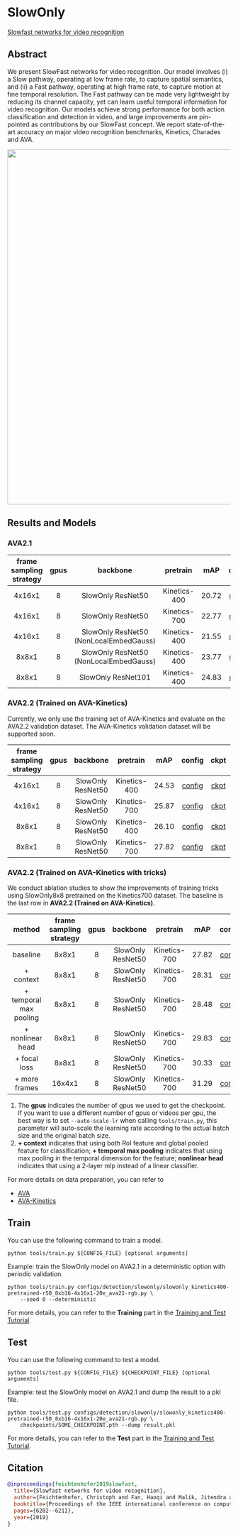 # SlowOnly

[Slowfast networks for video recognition](https://openaccess.thecvf.com/content_ICCV_2019/html/Feichtenhofer_SlowFast_Networks_for_Video_Recognition_ICCV_2019_paper.html)

<!-- [ALGORITHM] -->

## Abstract

<!-- [ABSTRACT] -->

We present SlowFast networks for video recognition. Our model involves (i) a Slow pathway, operating at low frame rate, to capture spatial semantics, and (ii) a Fast pathway, operating at high frame rate, to capture motion at fine temporal resolution. The Fast pathway can be made very lightweight by reducing its channel capacity, yet can learn useful temporal information for video recognition. Our models achieve strong performance for both action classification and detection in video, and large improvements are pin-pointed as contributions by our SlowFast concept. We report state-of-the-art accuracy on major video recognition benchmarks, Kinetics, Charades and AVA.

<!-- [IMAGE] -->

<div align=center>
<img src="https://user-images.githubusercontent.com/34324155/143044111-94676f64-7ba8-4081-9011-f8054bed7030.png" width="800"/>
</div>

## Results and Models

### AVA2.1

| frame sampling strategy |  gpus |               backbone               |   pretrain   |  mAP  |               config                |               ckpt                |               log                |
| :---------------------: |  :--: | :----------------------------------: | :----------: | :---: | :---------------------------------: | :-------------------------------: | :------------------------------: |
|         4x16x1          |  8   |          SlowOnly ResNet50           | Kinetics-400 | 20.72 | [config](/configs/detection/slowonly/slowonly_kinetics400-pretrained-r50_8xb16-4x16x1-20e_ava21-rgb.py) | [ckpt](https://download.openmmlab.com/mmaction/v1.0/detection/slowonly/slowonly_kinetics400-pretrained-r50_8xb16-4x16x1-20e_ava21-rgb/slowonly_kinetics400-pretrained-r50_8xb16-4x16x1-20e_ava21-rgb_20220906-953ef5fe.pth) | [log](https://download.openmmlab.com/mmaction/v1.0/detection/slowonly/slowonly_kinetics400-pretrained-r50_8xb16-4x16x1-20e_ava21-rgb/slowonly_kinetics400-pretrained-r50_8xb16-4x16x1-20e_ava21-rgb.log) |
|         4x16x1          |    8   |          SlowOnly ResNet50           | Kinetics-700 | 22.77 | [config](/configs/detection/slowonly/slowonly_kinetics700-pretrained-r50_8xb16-4x16x1-20e_ava21-rgb.py) | [ckpt](https://download.openmmlab.com/mmaction/v1.0/detection/slowonly/slowonly_kinetics700-pretrained-r50_8xb16-4x16x1-20e_ava21-rgb/slowonly_kinetics700-pretrained-r50_8xb16-4x16x1-20e_ava21-rgb_20220906-b3b6d44e.pth) | [log](https://download.openmmlab.com/mmaction/v1.0/detection/slowonly/slowonly_kinetics700-pretrained-r50_8xb16-4x16x1-20e_ava21-rgb/slowonly_kinetics700-pretrained-r50_8xb16-4x16x1-20e_ava21-rgb.log) |
|         4x16x1          |    8   | SlowOnly ResNet50 (NonLocalEmbedGauss) | Kinetics-400 | 21.55 | [config](/configs/detection/slowonly/slowonly_kinetics400-pretrained-r50-nl_8xb16-4x16x1-20e_ava21-rgb.py) | [ckpt](https://download.openmmlab.com/mmaction/v1.0/detection/slowonly/slowonly_kinetics400-pretrained-r50-nl_8xb16-4x16x1-20e_ava21-rgb/slowonly_kinetics400-pretrained-r50-nl_8xb16-4x16x1-20e_ava21-rgb_20220906-5ae3f91b.pth) | [log](https://download.openmmlab.com/mmaction/v1.0/detection/slowonly/slowonly_kinetics400-pretrained-r50-nl_8xb16-4x16x1-20e_ava21-rgb/slowonly_kinetics400-pretrained-r50-nl_8xb16-4x16x1-20e_ava21-rgb.log) |
|          8x8x1          |    8   | SlowOnly ResNet50 (NonLocalEmbedGauss) | Kinetics-400 | 23.77 | [config](/configs/detection/slowonly/slowonly_kinetics400-pretrained-r50-nl_8xb16-8x8x1-20e_ava21-rgb.py) | [ckpt](https://download.openmmlab.com/mmaction/v1.0/detection/slowonly/slowonly_kinetics400-pretrained-r50-nl_8xb16-8x8x1-20e_ava21-rgb/slowonly_kinetics400-pretrained-r50-nl_8xb16-8x8x1-20e_ava21-rgb_20220906-9760eadb.pth) | [log](https://download.openmmlab.com/mmaction/v1.0/detection/slowonly/slowonly_kinetics400-pretrained-r50-nl_8xb16-8x8x1-20e_ava21-rgb/slowonly_kinetics400-pretrained-r50-nl_8xb16-8x8x1-20e_ava21-rgb.log) |
|          8x8x1          |    8   |          SlowOnly ResNet101          | Kinetics-400 | 24.83 | [config](/configs/detection/slowonly/slowonly_kinetics400-pretrained-r101_8xb16-8x8x1-20e_ava21-rgb.py) | [ckpt](https://download.openmmlab.com/mmaction/v1.0/detection/slowonly/slowonly_kinetics400-pretrained-r101_8xb16-8x8x1-20e_ava21-rgb/slowonly_kinetics400-pretrained-r101_8xb16-8x8x1-20e_ava21-rgb_20220906-43f16877.pth) | [log](https://download.openmmlab.com/mmaction/v1.0/detection/slowonly/slowonly_kinetics400-pretrained-r101_8xb16-8x8x1-20e_ava21-rgb/slowonly_kinetics400-pretrained-r101_8xb16-8x8x1-20e_ava21-rgb.log) |

### AVA2.2 (Trained on AVA-Kinetics)

Currently, we only use the training set of AVA-Kinetics and evaluate on the AVA2.2 validation dataset. The AVA-Kinetics validation dataset will be supported soon.

| frame sampling strategy |  gpus |     backbone      |   pretrain   |  mAP  |                    config                    |                    ckpt                     |                    log                     |
| :---------------------: |  :--: | :---------------: | :----------: | :---: | :------------------------------------------: | :-----------------------------------------: | :----------------------------------------: |
|         4x16x1          |   8   | SlowOnly ResNet50 | Kinetics-400 | 24.53 | [config](/configs/detection/slowonly/slowonly_k400-pre-r50_8xb8-4x16x1-10e_ava-kinetics-rgb.py) | [ckpt](https://download.openmmlab.com/mmaction/v1.0/detection/slowonly/slowonly_k400-pre-r50_8xb8-4x16x1-10e_ava-kinetics-rgb/slowonly_k400-pre-r50_8xb8-4x16x1-10e_ava-kinetics-rgb_20221205-33e3ca7c.pth) | [log](https://download.openmmlab.com/mmaction/v1.0/detection/slowonly/slowonly_k400-pre-r50_8xb8-4x16x1-10e_ava-kinetics-rgb/slowonly_k400-pre-r50_8xb8-4x16x1-10e_ava-kinetics-rgb.log) |
|         4x16x1          |   8   | SlowOnly ResNet50 | Kinetics-700 | 25.87 | [config](/configs/detection/slowonly/slowonly_k700-pre-r50_8xb8-4x16x1-10e_ava-kinetics-rgb.py) | [ckpt](https://download.openmmlab.com/mmaction/v1.0/detection/slowonly/slowonly_k700-pre-r50_8xb8-4x16x1-10e_ava-kinetics-rgb/slowonly_k700-pre-r50_8xb8-4x16x1-10e_ava-kinetics-rgb_20221205-a07e8c15.pth) | [log](https://download.openmmlab.com/mmaction/v1.0/detection/slowonly/slowonly_k700-pre-r50_8xb8-4x16x1-10e_ava-kinetics-rgb/slowonly_k700-pre-r50_8xb8-4x16x1-10e_ava-kinetics-rgb.log) |
|          8x8x1          |   8   | SlowOnly ResNet50 | Kinetics-400 | 26.10 | [config](/configs/detection/slowonly/slowonly_k400-pre-r50_8xb8-8x8x1-10e_ava-kinetics-rgb.py) | [ckpt](https://download.openmmlab.com/mmaction/v1.0/detection/slowonly/slowonly_k400-pre-r50_8xb8-8x8x1-10e_ava-kinetics-rgb/slowonly_k400-pre-r50_8xb8-8x8x1-10e_ava-kinetics-rgb_20221205-8f8dff3b.pth) | [log](https://download.openmmlab.com/mmaction/v1.0/detection/slowonly/slowonly_k400-pre-r50_8xb8-8x8x1-10e_ava-kinetics-rgb/slowonly_k400-pre-r50_8xb8-8x8x1-10e_ava-kinetics-rgb.log) |
|          8x8x1          |   8   | SlowOnly ResNet50 | Kinetics-700 | 27.82 | [config](/configs/detection/slowonly/slowonly_k700-pre-r50_8xb8-8x8x1-10e_ava-kinetics-rgb.py) | [ckpt](https://download.openmmlab.com/mmaction/v1.0/detection/slowonly/slowonly_k700-pre-r50_8xb8-8x8x1-10e_ava-kinetics-rgb/slowonly_k700-pre-r50_8xb8-8x8x1-10e_ava-kinetics-rgb_20221205-16a01c37.pth) | [log](https://download.openmmlab.com/mmaction/v1.0/detection/slowonly/slowonly_k700-pre-r50_8xb8-8x8x1-10e_ava-kinetics-rgb/slowonly_k700-pre-r50_8xb8-8x8x1-10e_ava-kinetics-rgb.log) |

### AVA2.2 (Trained on AVA-Kinetics with tricks)

We conduct ablation studies to show the improvements of training tricks using SlowOnly8x8 pretrained on the Kinetics700 dataset. The baseline is the last row in **AVA2.2 (Trained on AVA-Kinetics)**.

|         method         | frame sampling strategy | gpus |     backbone      |   pretrain   |  mAP  |                config                 |                ckpt                 |                 log                 |
| :--------------------: | :---------------------: | :--: | :---------------: | :----------: | :---: | :-----------------------------------: | :---------------------------------: | :---------------------------------: |
|        baseline        |          8x8x1          |  8   | SlowOnly ResNet50 | Kinetics-700 | 27.82 | [config](/configs/detection/slowonly/slowonly_k700-pre-r50_8xb8-8x8x1-10e_ava-kinetics-rgb.py) | [ckpt](https://download.openmmlab.com/mmaction/v1.0/detection/slowonly/slowonly_k700-pre-r50_8xb8-8x8x1-10e_ava-kinetics-rgb/slowonly_k700-pre-r50_8xb8-8x8x1-10e_ava-kinetics-rgb_20221205-16a01c37.pth) | [log](https://download.openmmlab.com/mmaction/v1.0/detection/slowonly/slowonly_k700-pre-r50_8xb8-8x8x1-10e_ava-kinetics-rgb/slowonly_k700-pre-r50_8xb8-8x8x1-10e_ava-kinetics-rgb.log) |
|       + context        |          8x8x1          |  8   | SlowOnly ResNet50 | Kinetics-700 | 28.31 | [config](/configs/detection/slowonly/slowonly_k700-pre-r50-context_8xb8-8x8x1-10e_ava-kinetics-rgb.py) | [ckpt](https://download.openmmlab.com/mmaction/v1.0/detection/slowonly/slowonly_k700-pre-r50-context_8xb8-8x8x1-10e_ava-kinetics-rgb/slowonly_k700-pre-r50-context_8xb8-8x8x1-10e_ava-kinetics-rgb_20221205-5d514f8c.pth) | [log](https://download.openmmlab.com/mmaction/v1.0/detection/slowonly/slowonly_k700-pre-r50-context_8xb8-8x8x1-10e_ava-kinetics-rgb/slowonly_k700-pre-r50-context_8xb8-8x8x1-10e_ava-kinetics-rgb.log) |
| + temporal max pooling |          8x8x1          |  8   | SlowOnly ResNet50 | Kinetics-700 | 28.48 | [config](/configs/detection/slowonly/slowonly_k700-pre-r50-context-temporal-max_8xb8-8x8x1-10e_ava-kinetics-rgb.py) | [ckpt](https://download.openmmlab.com/mmaction/v1.0/detection/slowonly/slowonly_k700-pre-r50-context-temporal-max_8xb8-8x8x1-10e_ava-kinetics-rgb/slowonly_k700-pre-r50-context-temporal-max_8xb8-8x8x1-10e_ava-kinetics-rgb_20221205-5b5e71eb.pth) | [log](https://download.openmmlab.com/mmaction/v1.0/detection/slowonly/slowonly_k700-pre-r50-context-temporal-max_8xb8-8x8x1-10e_ava-kinetics-rgb/slowonly_k700-pre-r50-context-temporal-max_8xb8-8x8x1-10e_ava-kinetics-rgb.log) |
|    + nonlinear head    |          8x8x1          |  8   | SlowOnly ResNet50 | Kinetics-700 | 29.83 | [config](/configs/detection/slowonly/slowonly_k700-pre-r50-context-temporal-max-nl-head_8xb8-8x8x1-10e_ava-kinetics-rgb.py) | [ckpt](https://download.openmmlab.com/mmaction/v1.0/detection/slowonly/slowonly_k700-pre-r50-context-temporal-max-nl-head_8xb8-8x8x1-10e_ava-kinetics-rgb/slowonly_k700-pre-r50-context-temporal-max-nl-head_8xb8-8x8x1-10e_ava-kinetics-rgb_20221205-87624265.pth) | [log](https://download.openmmlab.com/mmaction/v1.0/detection/slowonly/slowonly_k700-pre-r50-context-temporal-max-nl-head_8xb8-8x8x1-10e_ava-kinetics-rgb/slowonly_k700-pre-r50-context-temporal-max-nl-head_8xb8-8x8x1-10e_ava-kinetics-rgb.log) |
|      + focal loss      |          8x8x1          |  8   | SlowOnly ResNet50 | Kinetics-700 | 30.33 | [config](/configs/detection/slowonly/slowonly_k700-pre-r50-context-temporal-max-nl-head_8xb8-8x8x1-focal-10e_ava-kinetics-rgb.py) | [ckpt](https://download.openmmlab.com/mmaction/v1.0/detection/slowonly/slowonly_k700-pre-r50-context-temporal-max-nl-head_8xb8-8x8x1-focal-10e_ava-kinetics-rgb/slowonly_k700-pre-r50-context-temporal-max-nl-head_8xb8-8x8x1-focal-10e_ava-kinetics-rgb_20221205-37aa8395.pth) | [log](https://download.openmmlab.com/mmaction/v1.0/detection/slowonly/slowonly_k700-pre-r50-context-temporal-max-nl-head_8xb8-8x8x1-focal-10e_ava-kinetics-rgb/slowonly_k700-pre-r50-context-temporal-max-nl-head_8xb8-8x8x1-focal-10e_ava-kinetics-rgb.log) |
|     + more frames      |         16x4x1          |  8   | SlowOnly ResNet50 | Kinetics-700 | 31.29 | [config](/configs/detection/slowonly/slowonly_k700-pre-r50_8xb8-16x4x1-10e-tricks_ava-kinetics-rgb.py) | [ckpt](https://download.openmmlab.com/mmaction/v1.0/detection/slowonly/slowonly_k700-pre-r50_8xb8-16x4x1-10e-tricks_ava-kinetics-rgb/slowonly_k700-pre-r50_8xb8-16x4x1-10e-tricks_ava-kinetics-rgb_20221205-dd652f81.pth) | [log](https://download.openmmlab.com/mmaction/v1.0/detection/slowonly/slowonly_k700-pre-r50_8xb8-16x4x1-10e-tricks_ava-kinetics-rgb/slowonly_k700-pre-r50_8xb8-16x4x1-10e-tricks_ava-kinetics-rgb.log) |

1. The **gpus** indicates the number of gpus we used to get the checkpoint. If you want to use a different number of gpus or videos per gpu, the best way is to set `--auto-scale-lr` when calling `tools/train.py`, this parameter will auto-scale the learning rate according to the actual batch size and the original batch size.
2. **+ context** indicates that using both RoI feature and global pooled feature for classification; **+ temporal max pooling** indicates that using max pooling in the temporal dimension for the feature; **nonlinear head** indicates that using a 2-layer mlp instead of a linear classifier.

For more details on data preparation, you can refer to 

- [AVA](/tools/data/ava/README.md)
- [AVA-Kinetics](/tools/data/ava_kinetics/README.md)

## Train

You can use the following command to train a model.

```shell
python tools/train.py ${CONFIG_FILE} [optional arguments]
```

Example: train the SlowOnly model on AVA2.1 in a deterministic option with periodic validation.

```shell
python tools/train.py configs/detection/slowonly/slowonly_kinetics400-pretrained-r50_8xb16-4x16x1-20e_ava21-rgb.py \
    --seed 0 --deterministic
```

For more details, you can refer to the **Training** part in the [Training and Test Tutorial](/docs/en/user_guides/4_train_test.md).

## Test

You can use the following command to test a model.

```shell
python tools/test.py ${CONFIG_FILE} ${CHECKPOINT_FILE} [optional arguments]
```

Example: test the SlowOnly model on AVA2.1 and dump the result to a pkl file.

```shell
python tools/test.py configs/detection/slowonly/slowonly_kinetics400-pretrained-r50_8xb16-4x16x1-20e_ava21-rgb.py \
    checkpoints/SOME_CHECKPOINT.pth --dump result.pkl
```

For more details, you can refer to the **Test** part in the [Training and Test Tutorial](/docs/en/user_guides/4_train_test.md).
## Citation

```BibTeX
@inproceedings{feichtenhofer2019slowfast,
  title={Slowfast networks for video recognition},
  author={Feichtenhofer, Christoph and Fan, Haoqi and Malik, Jitendra and He, Kaiming},
  booktitle={Proceedings of the IEEE international conference on computer vision},
  pages={6202--6211},
  year={2019}
}
```

